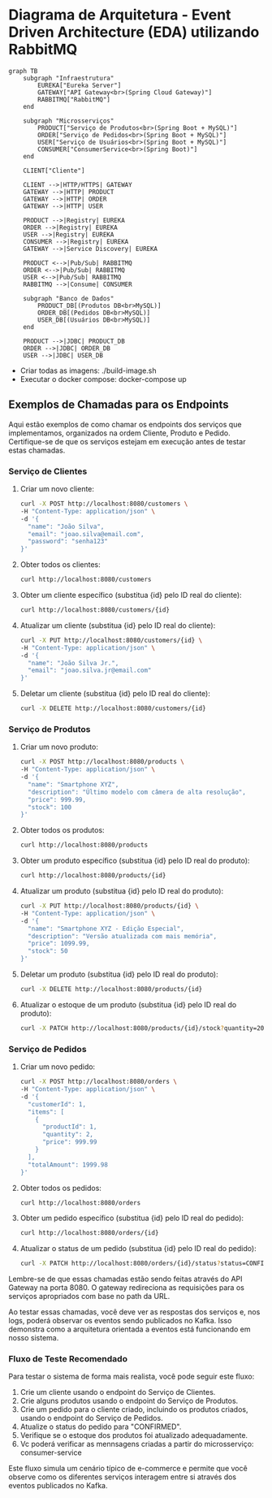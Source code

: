# Diagrama de Arquitetura - Event Driven Architecture (EDA) utilizando RabbitMQ

```mermaid
graph TB
    subgraph "Infraestrutura"
        EUREKA["Eureka Server"]
        GATEWAY["API Gateway<br>(Spring Cloud Gateway)"]
        RABBITMQ["RabbitMQ"]
    end

    subgraph "Microsserviços"
        PRODUCT["Serviço de Produtos<br>(Spring Boot + MySQL)"]
        ORDER["Serviço de Pedidos<br>(Spring Boot + MySQL)"]
        USER["Serviço de Usuários<br>(Spring Boot + MySQL)"]
        CONSUMER["ConsumerService<br>(Spring Boot)"]
    end

    CLIENT["Cliente"]

    CLIENT -->|HTTP/HTTPS| GATEWAY
    GATEWAY -->|HTTP| PRODUCT
    GATEWAY -->|HTTP| ORDER
    GATEWAY -->|HTTP| USER

    PRODUCT -->|Registry| EUREKA
    ORDER -->|Registry| EUREKA
    USER -->|Registry| EUREKA
    CONSUMER -->|Registry| EUREKA
    GATEWAY -->|Service Discovery| EUREKA

    PRODUCT <-->|Pub/Sub| RABBITMQ
    ORDER <-->|Pub/Sub| RABBITMQ
    USER <-->|Pub/Sub| RABBITMQ
    RABBITMQ -->|Consume| CONSUMER

    subgraph "Banco de Dados"
        PRODUCT_DB[(Produtos DB<br>MySQL)]
        ORDER_DB[(Pedidos DB<br>MySQL)]
        USER_DB[(Usuários DB<br>MySQL)]
    end

    PRODUCT -->|JDBC| PRODUCT_DB
    ORDER -->|JDBC| ORDER_DB
    USER -->|JDBC| USER_DB
```
- Criar todas as imagens: ./build-image.sh
- Executar o docker compose: docker-compose up

## Exemplos de Chamadas para os Endpoints

Aqui estão exemplos de como chamar os endpoints dos serviços que implementamos, organizados na ordem Cliente, Produto e Pedido. Certifique-se de que os serviços estejam em execução antes de testar estas chamadas.

### Serviço de Clientes

1. Criar um novo cliente:
   ```bash
   curl -X POST http://localhost:8080/customers \
   -H "Content-Type: application/json" \
   -d '{
     "name": "João Silva",
     "email": "joao.silva@email.com",
     "password": "senha123"
   }'
   ```

2. Obter todos os clientes:
   ```bash
   curl http://localhost:8080/customers
   ```

3. Obter um cliente específico (substitua {id} pelo ID real do cliente):
   ```bash
   curl http://localhost:8080/customers/{id}
   ```

4. Atualizar um cliente (substitua {id} pelo ID real do cliente):
   ```bash
   curl -X PUT http://localhost:8080/customers/{id} \
   -H "Content-Type: application/json" \
   -d '{
     "name": "João Silva Jr.",
     "email": "joao.silva.jr@email.com"
   }'
   ```

5. Deletar um cliente (substitua {id} pelo ID real do cliente):
   ```bash
   curl -X DELETE http://localhost:8080/customers/{id}
   ```

### Serviço de Produtos

1. Criar um novo produto:
   ```bash
   curl -X POST http://localhost:8080/products \
   -H "Content-Type: application/json" \
   -d '{
     "name": "Smartphone XYZ",
     "description": "Último modelo com câmera de alta resolução",
     "price": 999.99,
     "stock": 100
   }'
   ```

2. Obter todos os produtos:
   ```bash
   curl http://localhost:8080/products
   ```

3. Obter um produto específico (substitua {id} pelo ID real do produto):
   ```bash
   curl http://localhost:8080/products/{id}
   ```

4. Atualizar um produto (substitua {id} pelo ID real do produto):
   ```bash
   curl -X PUT http://localhost:8080/products/{id} \
   -H "Content-Type: application/json" \
   -d '{
     "name": "Smartphone XYZ - Edição Especial",
     "description": "Versão atualizada com mais memória",
     "price": 1099.99,
     "stock": 50
   }'
   ```

5. Deletar um produto (substitua {id} pelo ID real do produto):
   ```bash
   curl -X DELETE http://localhost:8080/products/{id}
   ```

6. Atualizar o estoque de um produto (substitua {id} pelo ID real do produto):
   ```bash
   curl -X PATCH http://localhost:8080/products/{id}/stock?quantity=20
   ```

### Serviço de Pedidos

1. Criar um novo pedido:
   ```bash
   curl -X POST http://localhost:8080/orders \
   -H "Content-Type: application/json" \
   -d '{
     "customerId": 1,
     "items": [
       {
         "productId": 1,
         "quantity": 2,
         "price": 999.99
       }
     ],
     "totalAmount": 1999.98
   }'
   ```

2. Obter todos os pedidos:
   ```bash
   curl http://localhost:8080/orders
   ```

3. Obter um pedido específico (substitua {id} pelo ID real do pedido):
   ```bash
   curl http://localhost:8080/orders/{id}
   ```

4. Atualizar o status de um pedido (substitua {id} pelo ID real do pedido):
   ```bash
   curl -X PATCH http://localhost:8080/orders/{id}/status?status=CONFIRMED
   ```

Lembre-se de que essas chamadas estão sendo feitas através do API Gateway na porta 8080. O gateway redireciona as requisições para os serviços apropriados com base no path da URL.

Ao testar essas chamadas, você deve ver as respostas dos serviços e, nos logs, poderá observar os eventos sendo publicados no Kafka. Isso demonstra como a arquitetura orientada a eventos está funcionando em nosso sistema.

### Fluxo de Teste Recomendado

Para testar o sistema de forma mais realista, você pode seguir este fluxo:

1. Crie um cliente usando o endpoint do Serviço de Clientes.
2. Crie alguns produtos usando o endpoint do Serviço de Produtos.
3. Crie um pedido para o cliente criado, incluindo os produtos criados, usando o endpoint do Serviço de Pedidos.
4. Atualize o status do pedido para "CONFIRMED".
5. Verifique se o estoque dos produtos foi atualizado adequadamente.
6. Vc poderá verificar as mennsagens criadas a partir do microsserviço: consumer-service

Este fluxo simula um cenário típico de e-commerce e permite que você observe como os diferentes serviços interagem entre si através dos eventos publicados no Kafka.

